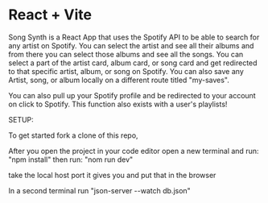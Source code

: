 # React + Vite

Song Synth is a React App that uses the Spotify API to be able to search for any artist on Spotify. You can select the artist and see all their albums and from there you can select those albums and see all the songs. You can select a part of the artist card, album card, or song card and get redirected to that specific artist, album, or song on Spotify. You can also save any Artist, song, or album locally on a different route titled "my-saves".

You can also pull up your Spotify profile and be redirected to your account on click to Spotify. This function also exists with a user's playlists!

SETUP:

To get started fork a clone of this repo,

After you open the project in your code editor open a new terminal and run:
"npm install" 
then run:
"nom run dev"

take the local host port it gives you and put that in the browser

In a second terminal run "json-server --watch db.json"
